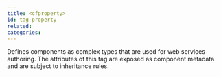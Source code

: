 ```yaml
---
title: <cfproperty>
id: tag-property
related:
categories:
---
```


Defines components as complex types that are used for web services authoring. The attributes of this tag are exposed as component metadata and are subject to inheritance rules.